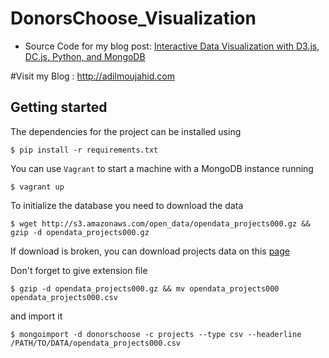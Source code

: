 # DonorsChoose_Visualization
* Source Code for my blog post: [Interactive Data Visualization with D3.js, DC.js, Python, and MongoDB](http://adilmoujahid.com/posts/2015/01/interactive-data-visualization-d3-dc-python-mongodb/)

#Visit my Blog : http://adilmoujahid.com

## Getting started

The dependencies for the project can be installed using

    $ pip install -r requirements.txt

You can use ``Vagrant`` to start a machine with a MongoDB instance running

    $ vagrant up

To initialize the database you need to download the data

    $ wget http://s3.amazonaws.com/open_data/opendata_projects000.gz && gzip -d opendata_projects000.gz
    
If download is broken, you can download projects data on this [page](https://research.donorschoose.org/t/download-opendata/33)

Don't forget to give extension file

    $ gzip -d opendata_projects000.gz && mv opendata_projects000 opendata_projects000.csv


and import it

    $ mongoimport -d donorschoose -c projects --type csv --headerline /PATH/TO/DATA/opendata_projects000.csv
